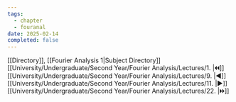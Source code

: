 ```yaml
---
tags:
  - chapter
  - fouranal
date: 2025-02-14
completed: false
---
```

[[Directory]], [[Fourier Analysis 1|Subject Directory]]
[[University/Undergraduate/Second Year/Fourier Analysis/Lectures/1. |🞀🞀]] [[University/Undergraduate/Second Year/Fourier Analysis/Lectures/9. |◀]] [[University/Undergraduate/Second Year/Fourier Analysis/Lectures/11. |▶]] [[University/Undergraduate/Second Year/Fourier Analysis/Lectures/22. |🞂🞂]]
# 
## 
### 